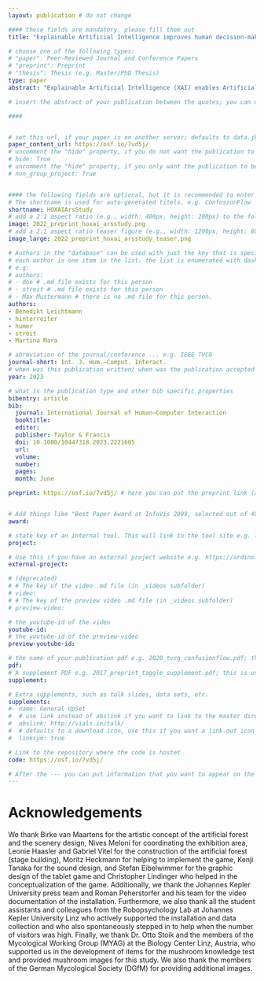 ```yaml
---
layout: publication # do not change

#### these fields are mandatory. please fill them out
title: "Explainable Artificial Intelligence improves human decision-making: Results from a mushroom picking experiment at a public art festival"

# choose one of the following types:
# "paper": Peer-Reviewed Journal and Conference Papers
# "preprint": Preprint
# "thesis": Thesis (e.g. Master/PhD Thesis)
type: paper
abstract: "Explainable Artificial Intelligence (XAI) enables Artificial Intelligence (AI) to explain its decisions. This holds the promise of making AI more understandable to users, improving interaction, and establishing an adequate level of trust. We tested this claim in the high-risk task of AI-assisted mushroom hunting, where people had to decide whether a mushroom was edible or poisonous. In a between-subjects experiment, 328 visitors of an Austrian media art festival played a tablet-based mushroom hunting game while walking through a highly immersive artificial indoor forest. As part of the game, an artificially intelligent app analyzed photos of the mushrooms they found and recommended classifications. One group saw the AI’s decisions only, while a second group additionally received attribution-based and example-based visual explanations of the AI’s recommendation. The results show that participants with visual explanations outperformed participants without explanations in correct edibility assessments and pick-up decisions. This exhibition-based experiment thus replicated the decision-making results of a previous online study. However, unlike in the previous study, the visual explanations did not significantly affect levels of trust or acceptance measures. In a direct comparison, we consequently discuss the findings in terms of generalizability. Besides the scientific contribution, we discuss the direct impact of conducting XAI experiments in immersive art- and game-based environments in exhibition contexts on visitors and local communities by triggering reflection and awareness for psychological issues of human–AI interaction." 

# insert the abstract of your publication between the quotes; you can use html e.g. to make links (<a></a>) or generate bold (<b></b>) etc. text 

####


# set this url, if your paper is on another server; defaults to data.jku-vds-lab.at
paper_content_url: https://osf.io/7vd5j/
# uncomment the "hide" property, if you do not want the publication to be displayed on the website (usually you don't need this)
# hide: True
# uncomment the "hide" property, if you only want the publication to be displayed on your personal page (i.e. publications where you contributed, but does not have anything to do with the Vis Group e.g. Master Thesis,...)
# non_group_project: True


#### the following fields are optional, but it is recommended to enter as much information as possible
# The shortname is used for auto-generated titels. e.g. ConfusionFlow
shortname: HOXAIArsStudy
# add a 2:1 aspect ratio (e.g., width: 400px, height: 200px) to the folder /assets/images/papers/ e.g. 2020_tvcg_confusionflow.png
image: 2022_preprint_hoxai_arsstudy.png
# add a 2:1 aspect ratio teaser figure (e.g., width: 1200px, height: 600px) to the folder /assets/images/papers/ e.g. 2020_tvcg_confusionflow_teaser.png
image_large: 2022_preprint_hoxai_arsstudy_teaser.png

# Authors in the "database" can be used with just the key that is specified in the corresponding .md file (usually it is the lastname in lower case e.g. doe). Authors that do not have an individual page here should be stated with their full name (e.g. John Doe)
# each author is one item in the list. the list is enumerated with dashes ("-")
# e.g:
# authors:
# - doe # .md file exists for this person
# - streit # .md file exists for this person
# - Max Mustermann # there is no .md file for this person.
authors:
- Benedikt Leichtmann
- hinterreiter
- humer
- streit
- Martina Mara

# abreviation of the journal/conference ... e.g. IEEE TVCG
journal-short: Int. J. Hum.–Comput. Interact.
# when was this publication written/ when was the publication accepted (e.g. 2020)
year: 2023

# what is the publication type and other bib specific properties
bibentry: article
bib:
  journal: International Journal of Human–Computer Interaction
  booktitle:
  editor:
  publisher: Taylor & Francis
  doi: 10.1080/10447318.2023.2221605
  url:
  volume: 
  number: 
  pages: 
  month: June

preprint: https://osf.io/7vd5j/ # here you can put the preprint link (arxiv.org, osf.io,...) e.g. https://arxiv.org/abs/1910.00969


# Add things like "Best Paper Award at InfoVis 2099, selected out of 4000 submissions"
award:

# state key of an internal tool. This will link to the tool site e.g. lineup (usually not needed)
project: 

# Use this if you have an external project website e.g. https://ordino.caleydoapp.org/
external-project:

# (deprecated)
# # The key of the video .md file (in _videos subfolder)
# video: 
# # The key of the preview video .md file (in _videos subfolder)
# preview-video:

# the youtube-id of the video
youtube-id: 
# the youtube-id of the preview-video
preview-youtube-id: 

# the name of your publication pdf e.g. 2020_tvcg_confusionflow.pdf; this is usually uploaded to the caleydo aws server
pdf:
# A supplement PDF e.g. 2017_preprint_taggle_supplement.pdf; this is usually uploaded to the caleydo aws server
supplement: 

# Extra supplements, such as talk slides, data sets, etc.
supplements:
#- name: General UpSet
#  # use link instead of abslink if you want to link to the master directory
#  abslink: http://vials.io/talk/
#  # defaults to a download icon, use this if you want a link-out icon
#  linksym: true

# Link to the repository where the code is hostet
code: https://osf.io/7vd5j/

# After the --- you can put information that you want to appear on the website using markdown formatting or HTML. A good example are acknowledgements, extra references, an erratum, etc.
---
```


# Acknowledgements

We thank Birke van Maartens for the artistic concept of the artificial forest and the
scenery design, Nives Meloni for coordinating the exhibition area, Leonie Haasler and
Gabriel Vitel for the construction of the artificial forest (stage building), Moritz Heckmann
for helping to implement the game, Kenji Tanaka for the sound design, and Stefan
Eibelwimmer for the graphic design of the tablet game and Christopher Lindinger who
helped in the conceptualization of the game. Additionally, we thank the Johannes Kepler
University press team and Roman Peherstorfer and his team for the video documentation
of the installation. Furthermore, we also thank all the student assistants and colleagues
from the Robopsychology Lab at Johannes Kepler University Linz who actively supported
the installation and data collection and who also spontaneously stepped in to help when
the number of visitors was high. Finally, we thank Dr. Otto Stoik and the members of the
Mycological Working Group (MYAG) at the Biology Center Linz, Austria, who supported
us in the development of items for the mushroom knowledge test and provided mushroom
images for this study. We also thank the members of the German Mycological Society
(DGfM) for providing additional images.
